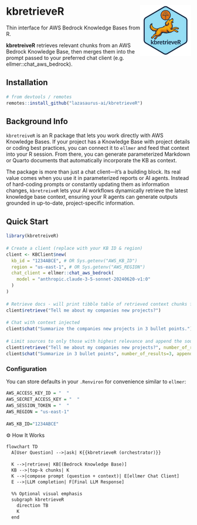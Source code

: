 # kbretrieveR <a href="https://lazasaurus-ai.github.io/contextR"><img src="img/kbretreiveR-hex.png" align="right" height="138" alt="kbretreiveR hex logo" /></a>


Thin interface for AWS Bedrock Knowledge Bases from R.

**kbretreiveR** retrieves relevant chunks from an AWS Bedrock Knowledge Base, then merges them into the prompt passed to your preferred chat client (e.g. ellmer::chat_aws_bedrock).

## Installation

```r
# from devtools / remotes
remotes::install_github("lazasaurus-ai/kbretrieveR")
```

## Background Info

`kbretreiveR` is an R package that lets you work directly with AWS Knowledge Bases. If your project has a Knowledge Base with project details or coding best practices, you can connect it to `ellmer` and feed that context into your R session. From there, you can generate parameterized Markdown or Quarto documents that automatically incorporate the KB as context.

The package is more than just a chat client—it’s a building block. Its real value comes when you use it in parameterized reports or AI agents. Instead of hard-coding prompts or constantly updating them as information changes, `kbretreiveR` lets your AI workflows dynamically retrieve the latest knowledge base context, ensuring your R agents can generate outputs grounded in up-to-date, project-specific information.



## Quick Start
```r
library(kbretreiveR)

# Create a client (replace with your KB ID & region)
client <- KBClient$new(
  kb_id = "1234ABCE", # OR Sys.getenv("AWS_KB_ID")
  region = "us-east-1", # OR Sys.getenv("AWS_REGION")
  chat_client = ellmer::chat_aws_bedrock(
    model = "anthropic.claude-3-5-sonnet-20240620-v1:0"
  )
)

# Retrieve docs - will print tibble table of retrieved context chunks from AWS KB
client$retrieve("Tell me about my companies new projects?")

# Chat with context injected
client$chat("Summarize the companies new projects in 3 bullet points.")

# Limit sources to only those with highest relevance and append the sources
client$retrieve("Tell me about my companies new projects?", number_of_results=3)
client$chat("Summarize in 3 bullet points", number_of_results=3, append_sources = TRUE)
```

### Configuration
You can store defaults in your `.Renviron` for convenience similar to `ellmer`:

```r
AWS_ACCESS_KEY_ID = "  "
AWS_SECRET_ACCESS_KEY = "  "
AWS_SESSION_TOKEN = "  "
AWS_REGION = "us-east-1"

AWS_KB_ID="1234ABCE"
```

⚙️ How It Works
```mermaid
flowchart TD
  A[User Question] -->|ask| K{{kbretrieveR (orchestrator)}}

  K -->|retrieve| KB[(Bedrock Knowledge Base)]
  KB -->|top-k chunks| K
  K -->|compose prompt (question + context)| E[ellmer Chat Client]
  E -->|LLM completion| F[Final LLM Response]

  %% Optional visual emphasis
  subgraph kbretrieveR
    direction TB
    K
  end
```
